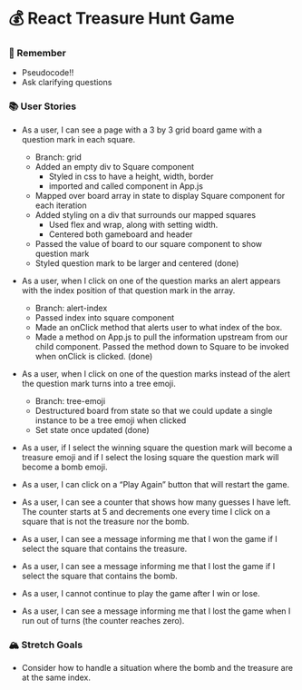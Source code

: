 # 💰 React Treasure Hunt Game

### 🤔 Remember
- Pseudocode!!
- Ask clarifying questions

### 📚 User Stories
- As a user, I can see a page with a 3 by 3 grid board game with a question mark in each square.
    - Branch: grid
    - Added an empty div to Square component
      - Styled in css to have a height, width, border
      - imported and called component in App.js
    - Mapped over board array in state to display Square component for each iteration
    - Added styling on a div that surrounds our mapped squares
      - Used flex and wrap, along with setting width.
      - Centered both gameboard and header
    - Passed the value of board to our square component to show question mark
    - Styled question mark to be larger and centered
    (done)

- As a user, when I click on one of the question marks an alert appears with the index position of that question mark in the array.
    - Branch: alert-index
    - Passed index into square component
    - Made an onClick method that alerts user to what index of the box.
    - Made a method on App.js to pull the information upstream from our child component.  Passed the method down to Square to be invoked when onClick is clicked.
    (done)

- As a user, when I click on one of the question marks instead of the alert the question mark turns into a tree emoji.
    - Branch: tree-emoji
    - Destructured board from state so that we could update a single instance to be a tree emoji when clicked
    - Set state once updated
    (done)

- As a user, if I select the winning square the question mark will become a treasure emoji and if I select the losing square the question mark will become a bomb emoji.
- As a user, I can click on a “Play Again” button that will restart the game.
- As a user, I can see a counter that shows how many guesses I have left. The counter starts at 5 and decrements one every time I click on a square that is not the treasure nor the bomb.
- As a user, I can see a message informing me that I won the game if I select the square that contains the treasure.
- As a user, I can see a message informing me that I lost the game if I select the square that contains the bomb.
- As a user, I cannot continue to play the game after I win or lose.
- As a user, I can see a message informing me that I lost the game when I run out of turns (the counter reaches zero).


### 🏔 Stretch Goals
- Consider how to handle a situation where the bomb and the treasure are at the same index.
